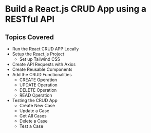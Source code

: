 #  Build a React.js CRUD App using a RESTful API

## Topics Covered

- Run the React CRUD APP Locally
- Setup the React.js Project
    - Set up Tailwind CSS
- Create API Requests with Axios
- Create Reusable Components
- Add the CRUD Functionalities
    - CREATE Operation
    - UPDATE Operation
    - DELETE Operation
    - READ Operation
- Testing the CRUD App
    - Create New Case
    - Update a Case
    - Get All Cases
    - Delete a Case
    - Test a Case


